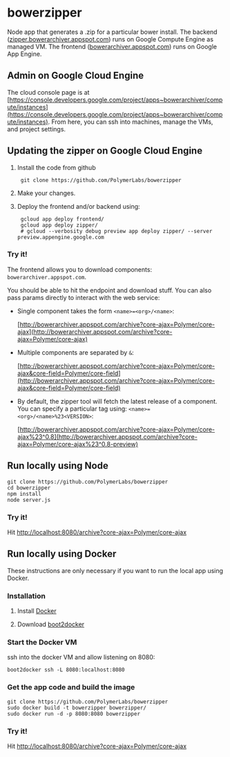 bowerzipper
=============

Node app that generates a .zip for a particular bower install. The backend ([zipper.bowerarchiver.appspot.com](http://zipper.bowerarchiver.appspot.com/)) runs on Google Compute Engine as managed VM. The frontend ([bowerarchiver.appspot.com](http://bowerarchiver.appspot.com/)) runs on Google App Engine.

## Admin on Google Cloud Engine

The cloud console page is at [https://console.developers.google.com/project/apps~bowerarchiver/compute/instances](https://console.developers.google.com/project/apps~bowerarchiver/compute/instances). From here, you can ssh into machines, manage the VMs, and project settings.

## Updating the zipper on Google Cloud Engine

1. Install the code from github

        git clone https://github.com/PolymerLabs/bowerzipper

2. Make your changes.

3. Deploy the frontend and/or backend using:

        gcloud app deploy frontend/
        gcloud app deploy zipper/
        # gcloud --verbosity debug preview app deploy zipper/ --server preview.appengine.google.com

### Try it!

The frontend allows you to download components: `bowerarchiver.appspot.com`. 

You should be able to hit the endpoint and download stuff. You can also pass params directly to interact with the web service:

- Single component takes the form `<name>=<org>/<name>`:

    [http://bowerarchiver.appspot.com/archive?core-ajax=Polymer/core-ajax](http://bowerarchiver.appspot.com/archive?core-ajax=Polymer/core-ajax)

- Multiple components are separated by `&`:

    [http://bowerarchiver.appspot.com/archive?core-ajax=Polymer/core-ajax&core-field=Polymer/core-field](http://bowerarchiver.appspot.com/archive?core-ajax=Polymer/core-ajax&core-field=Polymer/core-field)

- By default, the zipper tool will fetch the latest release of a component. You can specify a particular tag using: `<name>=<org>/<name>%23<VERSION>`:

    [http://bowerarchiver.appspot.com/archive?core-ajax=Polymer/core-ajax%23^0.8](http://bowerarchiver.appspot.com/archive?core-ajax=Polymer/core-ajax%23^0.8-preview)
    
## Run locally using Node

    git clone https://github.com/PolymerLabs/bowerzipper
    cd bowerzipper
    npm install
    node server.js

### Try it!

Hit [http://localhost:8080/archive?core-ajax=Polymer/core-ajax](http://localhost:8080/archive?core-ajax=Polymer/core-ajax)

## Run locally using Docker

These instructions are only necessary if you want to run the local app using Docker.

### Installation

1. Install [Docker](http://docs.docker.com/installation/mac/)

2. Download [boot2docker](https://github.com/boot2docker/osx-installer/releases)

### Start the Docker VM

ssh into the docker VM and allow listening on 8080:

    boot2docker ssh -L 8080:localhost:8080

### Get the app code and build the image

    git clone https://github.com/PolymerLabs/bowerzipper
    sudo docker build -t bowerzipper bowerzipper/
    sudo docker run -d -p 8080:8080 bowerzipper

### Try it!

Hit [http://localhost:8080/archive?core-ajax=Polymer/core-ajax](http://localhost:8080/archive?core-ajax=Polymer/core-ajax)

